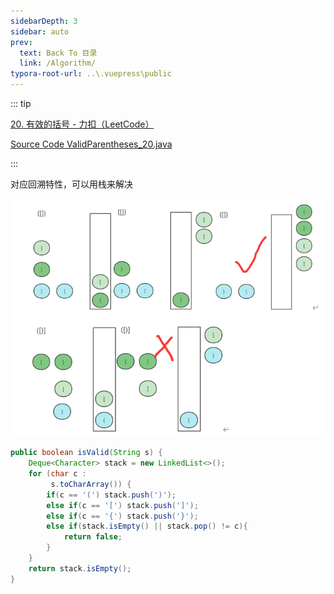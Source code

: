 ```yaml
---
sidebarDepth: 3
sidebar: auto
prev:
  text: Back To 目录
  link: /Algorithm/
typora-root-url: ..\.vuepress\public
---
```




::: tip

[20. 有效的括号 - 力扣（LeetCode）](https://leetcode.cn/problems/valid-parentheses/)

[Source Code ValidParentheses_20.java ](https://github.com/Q10Viking/learncode/blob/main/algorithm/src/main/java/org/hzz/string/ValidParentheses_20.java)

:::



对应回溯特性，可以用栈来解决



![image-20220814233432197](/images/algorithm/image-20220814233432197.png)

```java
public boolean isValid(String s) {
    Deque<Character> stack = new LinkedList<>();
    for (char c :
         s.toCharArray()) {
        if(c == '(') stack.push(')');
        else if(c == '[') stack.push(']');
        else if(c == '{') stack.push('}');
        else if(stack.isEmpty() || stack.pop() != c){
            return false;
        }
    }
    return stack.isEmpty();
}
```

